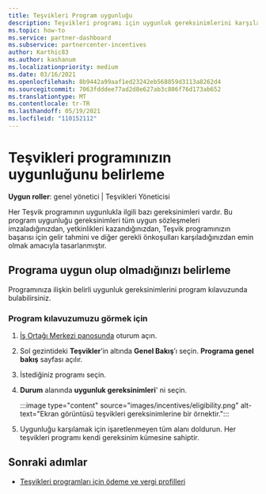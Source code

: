 ```yaml
---
title: Teşvikleri Program uygunluğu
description: Teşvikleri programı için uygunluk gereksinimlerini karşıladığınızdan emin olun. Bu işlem, program kılavuzumuza uygunluk denetimini içerir.
ms.topic: how-to
ms.service: partner-dashboard
ms.subservice: partnercenter-incentives
author: Karthic83
ms.author: kashanum
ms.localizationpriority: medium
ms.date: 03/16/2021
ms.openlocfilehash: 8b9442a99aaf1ed23242eb568859d3113a8262d4
ms.sourcegitcommit: 7063fdddee77ad2d8e627ab3c806f76d173ab652
ms.translationtype: MT
ms.contentlocale: tr-TR
ms.lasthandoff: 05/19/2021
ms.locfileid: "110152112"
---
```

# <a name="determine-your-incentives-program-eligibility"></a>Teşvikleri programınızın uygunluğunu belirleme

**Uygun roller**: genel yönetici | Teşvikleri Yöneticisi

Her Teşvik programının uygunlukla ilgili bazı gereksinimleri vardır. Bu program uygunluğu gereksinimleri tüm uygun sözleşmeleri imzaladığınızdan, yetkinlikleri kazandığınızdan, Teşvik programınızın başarısı için gelir tahmini ve diğer gerekli önkoşulları karşıladığınızdan emin olmak amacıyla tasarlanmıştır.

## <a name="determining-your-program-eligibility"></a>Programa uygun olup olmadığınızı belirleme

Programınıza ilişkin belirli uygunluk gereksinimlerini program kılavuzunda bulabilirsiniz. 

### <a name="to-see-your-program-guide"></a>Program kılavuzumuzu görmek için

1. [İş Ortağı Merkezi panosunda](https://partner.microsoft.com/dashboard/) oturum açın.

2. Sol gezintideki **Teşvikler**’in altında **Genel Bakış**’ı seçin. **Programa genel bakış** sayfası açılır.

3. İstediğiniz programı seçin.

4. **Durum** alanında **uygunluk gereksinimleri**' ni seçin.

   :::image type="content" source="images/incentives/eligibility.png" alt-text="Ekran görüntüsü teşvikleri gereksinimlerine bir örnektir.":::

5. Uygunluğu karşılamak için işaretlenmeyen tüm alanı doldurun. Her teşvikleri programı kendi gereksinim kümesine sahiptir.

## <a name="next-steps"></a>Sonraki adımlar

- [Teşvikleri programları için ödeme ve vergi profilleri](incentives-create-and-manage-your-payout-and-tax-profiles.md)
